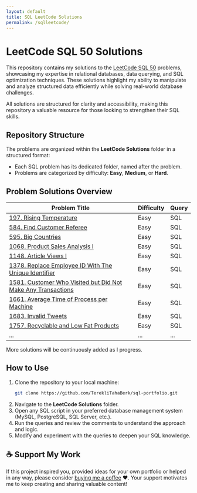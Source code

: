 ```yaml
---
layout: default
title: SQL LeetCode Solutions
permalink: /sqlleetcode/
---
```


# LeetCode SQL 50 Solutions

This repository contains my solutions to the [LeetCode SQL 50](https://leetcode.com/studyplan/top-sql-50/) problems, showcasing my expertise in relational databases, data querying, and SQL optimization techniques. These solutions highlight my ability to manipulate and analyze structured data efficiently while solving real-world database challenges.

All solutions are structured for clarity and accessibility, making this repository a valuable resource for those looking to strengthen their SQL skills.

## Repository Structure

The problems are organized within the **LeetCode Solutions** folder in a structured format:
  - Each SQL problem has its dedicated folder, named after the problem.
  - Problems are categorized by difficulty: **Easy**, **Medium**, or **Hard**.

## Problem Solutions Overview

| Problem Title | Difficulty | Query |  
|--------------|------------|-------|
| [197. Rising Temperature](https://github.com/TerekliTahaBerk/sql-portfolio/tree/main/LeetCode%20Solutions/197.%20Rising%20Temperature) | Easy | SQL |
| [584. Find Customer Referee](https://github.com/TerekliTahaBerk/sql-portfolio/tree/main/LeetCode%20Solutions/584.%20Find%20Customer%20Referee) | Easy | SQL |
| [595. Big Countries](https://github.com/TerekliTahaBerk/sql-portfolio/tree/main/LeetCode%20Solutions/595.%20Big%20Countries) | Easy | SQL |
| [1068. Product Sales Analysis I](https://github.com/TerekliTahaBerk/sql-portfolio/tree/main/LeetCode%20Solutions/1068.%20Product%20Sales%20Analysis%20I) | Easy | SQL |
| [1148. Article Views I](https://github.com/TerekliTahaBerk/sql-portfolio/tree/main/LeetCode%20Solutions/1148.%20Article%20Views%20I) | Easy | SQL |
| [1378. Replace Employee ID With The Unique Identifier](https://github.com/TerekliTahaBerk/sql-portfolio/tree/main/LeetCode%20Solutions/1378.%20Replace%20Employee%20ID%20With%20The%20Unique%20Identifier) | Easy | SQL |
| [1581. Customer Who Visited but Did Not Make Any Transactions](https://github.com/TerekliTahaBerk/sql-portfolio/tree/main/LeetCode%20Solutions/1581.%20Customer%20Who%20Visited%20but%20Did%20Not%20Make%20Any%20Transactions) | Easy | SQL |
| [1661. Average Time of Process per Machine](https://github.com/TerekliTahaBerk/sql-portfolio/tree/main/LeetCode%20Solutions/1661.%20Average%20Time%20of%20Process%20per%20Machine) | Easy | SQL |
| [1683. Invalid Tweets](https://github.com/TerekliTahaBerk/sql-portfolio/tree/main/LeetCode%20Solutions/1683.%20Invalid%20Tweets) | Easy | SQL |
| [1757. Recyclable and Low Fat Products](https://github.com/TerekliTahaBerk/sql-portfolio/tree/main/LeetCode%20Solutions/1757.%20Recyclable%20and%20Low%20Fat%20Products) | Easy | SQL |
| ... | ... | ... |

More solutions will be continuously added as I progress.

## How to Use

1. Clone the repository to your local machine:
   ```bash
   git clone https://github.com/TerekliTahaBerk/sql-portfolio.git
   ```
2. Navigate to the **LeetCode Solutions** folder.
3. Open any SQL script in your preferred database management system (MySQL, PostgreSQL, SQL Server, etc.).
4. Run the queries and review the comments to understand the approach and logic.
5. Modify and experiment with the queries to deepen your SQL knowledge.

## ☕️ Support My Work
If this project inspired you, provided ideas for your own portfolio or helped in any way, please consider [buying me a coffee](https://www.buymeacoffee.com/tahaberkterekli) ❤️. Your support motivates me to keep creating and sharing valuable content! 

